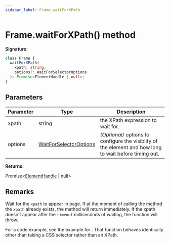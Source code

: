 ```yaml
---
sidebar_label: Frame.waitForXPath
---
```


# Frame.waitForXPath() method

**Signature:**

```typescript
class Frame {
  waitForXPath(
    xpath: string,
    options?: WaitForSelectorOptions
  ): Promise<ElementHandle | null>;
}
```

## Parameters

| Parameter | Type                                                            | Description                                                                                                 |
| --------- | --------------------------------------------------------------- | ----------------------------------------------------------------------------------------------------------- |
| xpath     | string                                                          | the XPath expression to wait for.                                                                           |
| options   | [WaitForSelectorOptions](./puppeteer.waitforselectoroptions.md) | <i>(Optional)</i> options to configure the visiblity of the element and how long to wait before timing out. |

**Returns:**

Promise&lt;[ElementHandle](./puppeteer.elementhandle.md) \| null&gt;

## Remarks

Wait for the `xpath` to appear in page. If at the moment of calling the method the `xpath` already exists, the method will return immediately. If the xpath doesn't appear after the `timeout` milliseconds of waiting, the function will throw.

For a code example, see the example for . That function behaves identically other than taking a CSS selector rather than an XPath.
